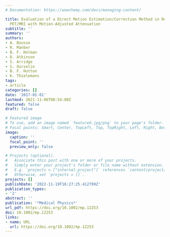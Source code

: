 ```yaml
---
# Documentation: https://wowchemy.com/docs/managing-content/

title: Evaluation of a Direct Motion Estimation/Correction Method in Respiratory-Gated
  PET/MRI with Motion-Adjusted Attenuation
subtitle: ''
summary: ''
authors:
- A. Bousse
- R. Manber
- B. F. Holman
- D. Atkinson
- S. Arridge
- S. Ourselin
- B. F. Hutton
- K. Thielemans
tags:
- article
categories: []
date: '2017-01-01'
lastmod: 2021-11-06T08:54:00Z
featured: false
draft: false

# Featured image
# To use, add an image named `featured.jpg/png` to your page's folder.
# Focal points: Smart, Center, TopLeft, Top, TopRight, Left, Right, BottomLeft, Bottom, BottomRight.
image:
  caption: ''
  focal_point: ''
  preview_only: false

# Projects (optional).
#   Associate this post with one or more of your projects.
#   Simply enter your project's folder or file name without extension.
#   E.g. `projects = ["internal-project"]` references `content/project/deep-learning/index.md`.
#   Otherwise, set `projects = []`.
projects: []
publishDate: '2022-11-19T16:27:25.412799Z'
publication_types:
- '2'
abstract: ''
publication: '*Medical Physics*'
url_pdf: https://doi.org/10.1002/mp.12253
doi: 10.1002/mp.12253
links:
- name: URL
  url: https://doi.org/10.1002/mp.12253
---
```

